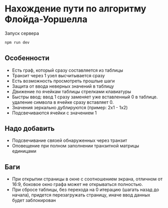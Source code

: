 # Нахождение пути по алгоритму Флойда-Уоршелла

Запуск сервера
```bash
npm run dev
```
## Особенности
- Есть граф, который сразу составляется из таблицы
- Транзит через 1 узел высчитывается сразу
- Есть возможность просмотреть прошлые шаги
- Защита от ввода неверных значений в таблицу
- Движение по ячейкам таблицы стрелками клавиатуры
- Быстры ввод: ввод 1 сразу заменяет уже вставленный 0 в таблице. удаление символа в ячейке сразу вставляет 0.
- Значения зеркально дублируются (пример: 2x1 - 1x2)
- Подсвечиваются ячейки с значением 1
## Надо добавить
- Подсвечивание связей обнаруженных через транзит
- Оповещение при полном заполнении транзитной матрицы единицами
## Баги
- При открытии страницы в окне с соотношением экрана, отличном от 16:9, боковое окно графа может не открываться полностью.
- При сбросе таблицы, без перехода на 0 итерацию (шагать назад до начала), придется перезагружать страницу, иначе ввод данных будет заблокирован